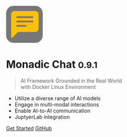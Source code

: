 <img src="assets/images/favicon/favicon.png" width="100px" style="border-radius: 20%;
"/>

# Monadic Chat <small>0.9.1</small>

> AI Framework Grounded in the Real World<br />with Docker Linux Environment

- Utilize a diverse range of AI models
- Engage in multi-modal interactions
- Enable AI-to-AI communication
- JuptyerLab integration

[Get Started](#monadic-chat)
[GitHub](https://github.com/yohasebe/monadic-chat/)


